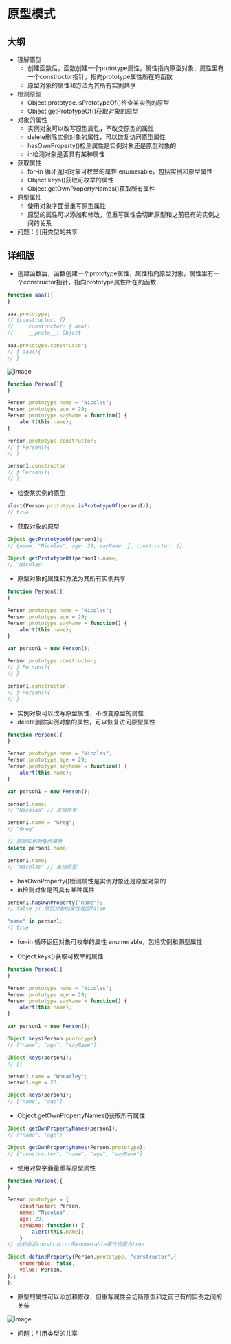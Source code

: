 

# 原型模式

## 大纲
- 理解原型
    - 创建函数后，函数创建一个prototype属性，属性指向原型对象，属性里有一个constructor指针，指向prototype属性所在的函数
    - 原型对象的属性和方法为其所有实例共享
- 检测原型
    - Object.prototype.isPrototypeOf()检查某实例的原型
    - Object.getPrototypeOf()获取对象的原型
- 对象的属性
    - 实例对象可以改写原型属性，不改变原型的属性
    - delete删除实例对象的属性，可以恢复访问原型属性
    - hasOwnProperty()检测属性是实例对象还是原型对象的
    - in检测对象是否具有某种属性
- 获取属性
    - for-in 循环返回对象可枚举的属性 enumerable，包括实例和原型属性
    - Object.keys()获取可枚举的属性
    - Object.getOwnPropertyNames()获取所有属性
- 原型属性
    - 使用对象字面量重写原型属性
    - 原型的属性可以添加和修改，但重写属性会切断原型和之前已有的实例之间的关系
- 问题：引用类型的共享


## 详细版

- 创建函数后，函数创建一个prototype属性，属性指向原型对象，属性里有一个constructor指针，指向prototype属性所在的函数


```js
function aaa(){
}

aaa.prototype;
// {constructor: ƒ}
//     constructor: ƒ aaa()
//     __proto__: Object

aaa.prototype.constructor;
// ƒ aaa(){
// }
```


![image](../.vuepress/public/prototype-1.png)

```js
function Person(){
}

Person.prototype.name = "Nicolas";
Person.prototype.age = 29;
Person.prototype.sayName = function() {
    alert(this.name);
}

Person.prototype.constructor;
// ƒ Person(){
// }

person1.constructor;
// ƒ Person(){
// }
```
- 检查某实例的原型

```js
alert(Person.prototype.isPrototypeOf(person1));
// true
```
- 获取对象的原型

```js
Object.getPrototypeOf(person1);
// {name: "Nicolas", age: 29, sayName: ƒ, constructor: ƒ}

Object.getPrototypeOf(person1).name;
// "Nicolas"
```


- 原型对象的属性和方法为其所有实例共享

```js
function Person(){
}

Person.prototype.name = "Nicolas";
Person.prototype.age = 29;
Person.prototype.sayName = function() {
    alert(this.name);
}

var person1 = new Person();

Person.prototype.constructor;
// ƒ Person(){
// }

person1.constructor;
// ƒ Person(){
// }
```

- 实例对象可以改写原型属性，不改变原型的属性
- delete删除实例对象的属性，可以恢复访问原型属性

```js
function Person(){
}

Person.prototype.name = "Nicolas";
Person.prototype.age = 29;
Person.prototype.sayName = function() {
    alert(this.name);
}

var person1 = new Person();

person1.name;
// "Nicolas" // 来自原型

person1.name = "Greg";
// "Greg"

// 删除实例对象的属性
delete person1.name;

person1.name;
// "Nicolas" // 来自原型
```

- hasOwnProperty()检测属性是实例对象还是原型对象的
- in检测对象是否具有某种属性

```js
person1.hasOwnProperty("name");
// false // 原型对象的属性返回false

"name" in person1;
// true
```

- for-in 循环返回对象可枚举的属性 enumerable，包括实例和原型属性

- Object.keys()获取可枚举的属性

```js
function Person(){
}

Person.prototype.name = "Nicolas";
Person.prototype.age = 29;
Person.prototype.sayName = function() {
    alert(this.name);
}

var person1 = new Person();

Object.keys(Person.prototype);
// ["name", "age", "sayName"]

Object.keys(person1);
// []

person1.name = "Wheatley"; 
person1.age = 23;

Object.keys(person1);
// ["name", "age"]
```

- Object.getOwnPropertyNames()获取所有属性

```js
Object.getOwnPropertyNames(person1);
// ["name", "age"]

Object.getOwnPropertyNames(Person.prototype);
// ["constructor", "name", "age", "sayName"]
```

- 使用对象字面量重写原型属性


```js
function Person(){
}

Person.prototype = {
    constructor: Person,
    name: "Nicolas",
    age: 29,
    sayName: function() {
        alert(this.name);
    }
// 此时会将constructor的enumerable属性设置为true

Object.defineProperty(Person.prototype, "constructor",{
    enumerable: false,
    value: Person,
});
}; 
```

- 原型的属性可以添加和修改，但重写属性会切断原型和之前已有的实例之间的关系

![image](../.vuepress/public/prototype-2.png)

- 问题：引用类型的共享



